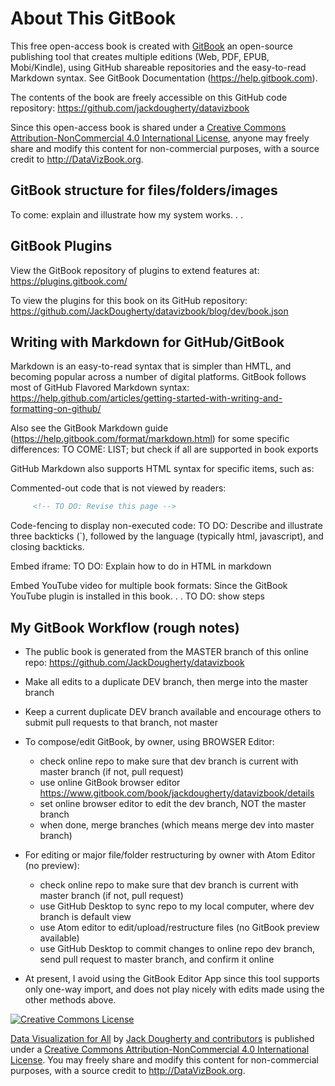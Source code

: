 # About This GitBook

This free open-access book is created with [GitBook](http://gitbook.com) an open-source publishing tool that creates multiple editions (Web, PDF, EPUB, Mobi/Kindle), using GitHub shareable repositories and the easy-to-read Markdown syntax. See GitBook Documentation (https://help.gitbook.com).

The contents of the book are freely accessible on this GitHub code repository: https://github.com/jackdougherty/datavizbook

Since this open-access book is shared under a [Creative Commons Attribution-NonCommercial 4.0 International License](http://creativecommons.org/licenses/by-nc/4.0), anyone may freely share and modify this content for non-commercial purposes, with a source credit to http://DataVizBook.org.

## GitBook structure for files/folders/images
To come: explain and illustrate how my system works. . .

## GitBook Plugins
View the GitBook repository of plugins to extend features at: https://plugins.gitbook.com/

To view the plugins for this book on its GitHub repository:  https://github.com/JackDougherty/datavizbook/blog/dev/book.json

## Writing with Markdown for GitHub/GitBook
Markdown is an easy-to-read syntax that is simpler than HMTL, and becoming popular across a number of digital platforms. GitBook follows most of GitHub Flavored Markdown syntax: https://help.github.com/articles/getting-started-with-writing-and-formatting-on-github/

Also see the GitBook Markdown guide (https://help.gitbook.com/format/markdown.html) for some specific differences: TO COME: LIST; but check if all are supported in book exports

GitHub Markdown also supports HTML syntax for specific items, such as:

Commented-out code that is not viewed by readers:
```html
     <!-- TO DO: Revise this page -->
```

Code-fencing to display non-executed code:
TO DO: Describe and illustrate three backticks (`), followed by the language (typically html, javascript), and closing backticks.

Embed iframe:
TO DO: Explain how to do in HTML in markdown

Embed YouTube video for multiple book formats:
Since the GitBook YouTube plugin is installed in this book. . . TO DO: show steps

## My GitBook Workflow (rough notes)

- The public book is generated from the MASTER branch of this online repo: https://github.com/JackDougherty/datavizbook

- Make all edits to a duplicate DEV branch, then merge into the master branch
- Keep a current duplicate DEV branch available and encourage others to submit pull requests to that branch, not master

- To compose/edit GitBook, by owner, using BROWSER Editor:
  - check online repo to make sure that dev branch is current with master branch (if not, pull request)
  - use online GitBook browser editor https://www.gitbook.com/book/jackdougherty/datavizbook/details
  - set online browser editor to edit the dev branch, NOT the master branch
  - when done, merge branches (which means merge dev into master branch)

- For editing or major file/folder restructuring by owner with Atom Editor (no preview):
  - check online repo to make sure that dev branch is current with master branch (if not, pull request)
  - use GitHub Desktop to sync repo to my local computer, where dev branch is default view
  - use Atom editor to edit/upload/restructure files (no GitBook preview available)
  - use GitHub Desktop to commit changes to online repo dev branch, send pull request to master branch, and confirm it online

- At present, I avoid using the GitBook Editor App since this tool supports only one-way import, and does not play nicely with edits made using the other methods above.


<a rel="license" href="http://creativecommons.org/licenses/by-nc/4.0/"><img alt="Creative Commons License" style="border-width:0" src="https://i.creativecommons.org/l/by-nc/4.0/88x31.png" /></a>

[Data Visualization for All](http://datavizbook.org)
by [Jack Dougherty and contributors](introduction/contributors.md)
is published under a [Creative Commons Attribution-NonCommercial 4.0 International License](http://creativecommons.org/licenses/by-nc/4.0).
You may freely share and modify this content for non-commercial purposes, with a source credit to http://DataVizBook.org.
